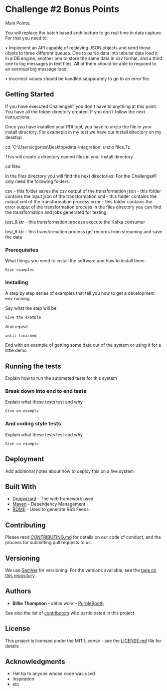 # Challenge #2 Bonus Points

Main Points:

You will replace the batch based architecture to go real time in data capture. For that you need to:

• Implement an API capable of recieving JSON objects and send those objets to three different queues. One to parse data into
tabular data load it in a DB engine, another one to store the same data in csv format, and a third one to log messages in text files.
All of them should be able to respond to an eventual big message load.

• Incorrect values should be handled sepparately to go to an error file.


## Getting Started

If you have executed Challenge#1 you don´t have to anything at this point. You have all the folder directory created.
If you don´t follow the next instructions:

Once you have installed your PDI tool, you have to unzip the file in your install directory. For exameple in my test we have our install directory on my desktop

cd 'C:\Users\cgonza\Desktop\data-integration' unzip files.7z

This will create a directory named files in your install directory

cd files

In the files directory you will find the next directories: For the Challenge#1 only need the following folders:

csv - this folder saves the csv output of the transformation
json - this folder contains the input json of the transformation
xml - this folder contains the output xml of the transformation process
error - this folder contains the error output of the transformation process
In the files directory you can find the transformation and jobs generated for testing.

test_8.ktr - this transformation process execute the Kafka consumer

test_9.ktr - this transformation process get records from streaming and save the data

### Prerequisites

What things you need to install the software and how to install them

```
Give examples
```

### Installing

A step by step series of examples that tell you how to get a development env running

Say what the step will be

```
Give the example
```

And repeat

```
until finished
```

End with an example of getting some data out of the system or using it for a little demo

## Running the tests

Explain how to run the automated tests for this system

### Break down into end to end tests

Explain what these tests test and why

```
Give an example
```

### And coding style tests

Explain what these tests test and why

```
Give an example
```

## Deployment

Add additional notes about how to deploy this on a live system

## Built With

* [Dropwizard](http://www.dropwizard.io/1.0.2/docs/) - The web framework used
* [Maven](https://maven.apache.org/) - Dependency Management
* [ROME](https://rometools.github.io/rome/) - Used to generate RSS Feeds

## Contributing

Please read [CONTRIBUTING.md](https://gist.github.com/PurpleBooth/b24679402957c63ec426) for details on our code of conduct, and the process for submitting pull requests to us.

## Versioning

We use [SemVer](http://semver.org/) for versioning. For the versions available, see the [tags on this repository](https://github.com/your/project/tags). 

## Authors

* **Billie Thompson** - *Initial work* - [PurpleBooth](https://github.com/PurpleBooth)

See also the list of [contributors](https://github.com/your/project/contributors) who participated in this project.

## License

This project is licensed under the MIT License - see the [LICENSE.md](LICENSE.md) file for details

## Acknowledgments

* Hat tip to anyone whose code was used
* Inspiration
* etc

